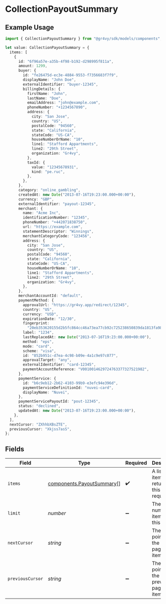 # CollectionPayoutSummary

## Example Usage

```typescript
import { CollectionPayoutSummary } from "@gr4vy/sdk/models/components";

let value: CollectionPayoutSummary = {
  items: [
    {
      id: "6f96a57e-a35b-4f98-b192-d298995f811a",
      amount: 1299,
      buyer: {
        id: "fe26475d-ec3e-4884-9553-f7356683f7f9",
        displayName: "John Doe",
        externalIdentifier: "buyer-12345",
        billingDetails: {
          firstName: "John",
          lastName: "Doe",
          emailAddress: "john@example.com",
          phoneNumber: "+1234567890",
          address: {
            city: "San Jose",
            country: "US",
            postalCode: "94560",
            state: "California",
            stateCode: "US-CA",
            houseNumberOrName: "10",
            line1: "Stafford Appartments",
            line2: "29th Street",
            organization: "Gr4vy",
          },
          taxId: {
            value: "12345678931",
            kind: "pe.ruc",
          },
        },
      },
      category: "online_gambling",
      createdAt: new Date("2013-07-16T19:23:00.000+00:00"),
      currency: "GBP",
      externalIdentifier: "payout-12345",
      merchant: {
        name: "Acme Inc",
        identificationNumber: "12345",
        phoneNumber: "+442071838750",
        url: "https://example.com",
        statementDescriptor: "Winnings",
        merchantCategoryCode: "123456",
        address: {
          city: "San Jose",
          country: "US",
          postalCode: "94560",
          state: "California",
          stateCode: "US-CA",
          houseNumberOrName: "10",
          line1: "Stafford Appartments",
          line2: "29th Street",
          organization: "Gr4vy",
        },
      },
      merchantAccountId: "default",
      paymentMethod: {
        approvalUrl: "https://gr4vy.app/redirect/12345",
        country: "US",
        currency: "USD",
        expirationDate: "12/30",
        fingerprint:
          "20eb353620155d2b5fc864cc46a73ea77cb92c725238650839da1813fa987a17",
        label: "1234",
        lastReplacedAt: new Date("2013-07-16T19:23:00.000+00:00"),
        method: "eps",
        mode: "card",
        scheme: "visa",
        id: "852b951c-d7ea-4c98-b09e-4a1c9e97c077",
        approvalTarget: "any",
        externalIdentifier: "card-12345",
        paymentAccountReference: "V0010014629724763377327521982",
      },
      paymentService: {
        id: "b6c9eb12-2b62-4103-99b9-e3efc94e396d",
        paymentServiceDefinitionId: "nuvei-card",
        displayName: "Nuvei",
      },
      paymentServicePayoutId: "pout-12345",
      status: "declined",
      updatedAt: new Date("2013-07-16T19:23:00.000+00:00"),
    },
  ],
  nextCursor: "ZXhhbXBsZTE",
  previousCursor: "Xkjss7asS",
};
```

## Fields

| Field                                                                  | Type                                                                   | Required                                                               | Description                                                            | Example                                                                |
| ---------------------------------------------------------------------- | ---------------------------------------------------------------------- | ---------------------------------------------------------------------- | ---------------------------------------------------------------------- | ---------------------------------------------------------------------- |
| `items`                                                                | [components.PayoutSummary](../../models/components/payoutsummary.md)[] | :heavy_check_mark:                                                     | A list of items returned for this request.                             |                                                                        |
| `limit`                                                                | *number*                                                               | :heavy_minus_sign:                                                     | The number of items for this page.                                     | 20                                                                     |
| `nextCursor`                                                           | *string*                                                               | :heavy_minus_sign:                                                     | The cursor pointing at the next page of items.                         | ZXhhbXBsZTE                                                            |
| `previousCursor`                                                       | *string*                                                               | :heavy_minus_sign:                                                     | The cursor pointing at the previous page of items.                     | Xkjss7asS                                                              |